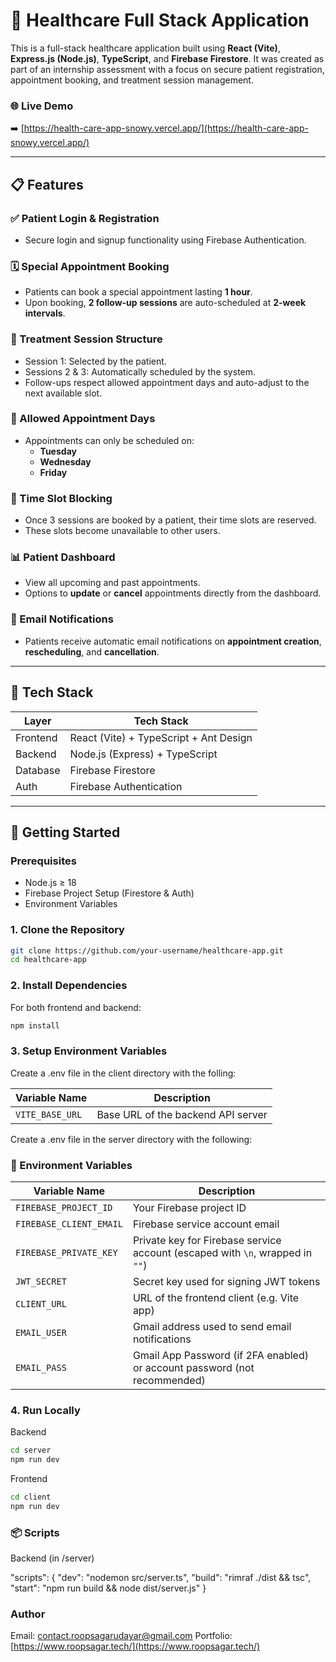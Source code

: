 # 🏥 Healthcare Full Stack Application

This is a full-stack healthcare application built using **React (Vite)**, **Express.js (Node.js)**, **TypeScript**, and **Firebase Firestore**. It was created as part of an internship assessment with a focus on secure patient registration, appointment booking, and treatment session management.

### 🌐 Live Demo
➡️ [https://health-care-app-snowy.vercel.app/](https://health-care-app-snowy.vercel.app/)

---

## 📋 Features

### ✅ Patient Login & Registration
- Secure login and signup functionality using Firebase Authentication.

### 🗓️ Special Appointment Booking
- Patients can book a special appointment lasting **1 hour**.
- Upon booking, **2 follow-up sessions** are auto-scheduled at **2-week intervals**.

### 🔁 Treatment Session Structure
- Session 1: Selected by the patient.
- Sessions 2 & 3: Automatically scheduled by the system.
- Follow-ups respect allowed appointment days and auto-adjust to the next available slot.

### 📅 Allowed Appointment Days
- Appointments can only be scheduled on:
  - **Tuesday**
  - **Wednesday**
  - **Friday**

### 🚫 Time Slot Blocking
- Once 3 sessions are booked by a patient, their time slots are reserved.
- These slots become unavailable to other users.

### 📊 Patient Dashboard
- View all upcoming and past appointments.
- Options to **update** or **cancel** appointments directly from the dashboard.

### 📧 Email Notifications
- Patients receive automatic email notifications on **appointment creation**, **rescheduling**, and **cancellation**.

---

## 🧰 Tech Stack

| Layer      | Tech Stack                         |
|------------|------------------------------------|
| Frontend   | React (Vite) + TypeScript + Ant Design |
| Backend    | Node.js (Express) + TypeScript     |
| Database   | Firebase Firestore                 |
| Auth       | Firebase Authentication            |

---

## 🚀 Getting Started

### Prerequisites
- Node.js ≥ 18
- Firebase Project Setup (Firestore & Auth)
- Environment Variables

### 1. Clone the Repository

```bash
git clone https://github.com/your-username/healthcare-app.git
cd healthcare-app
```

### 2. Install Dependencies

For both frontend and backend:
```bash
npm install
```

### 3. Setup Environment Variables

Create a .env file in the client directory with the folling: 


| Variable Name     | Description                           |
|-------------------|---------------------------------------|
| `VITE_BASE_URL`   | Base URL of the backend API server    |


Create a .env file in the server directory with the following:

### 🔐 Environment Variables

| Variable Name           | Description                                                                 |
|-------------------------|-----------------------------------------------------------------------------|
| `FIREBASE_PROJECT_ID`   | Your Firebase project ID                                                    |
| `FIREBASE_CLIENT_EMAIL` | Firebase service account email                                              |
| `FIREBASE_PRIVATE_KEY`  | Private key for Firebase service account (escaped with `\n`, wrapped in `""`) |
| `JWT_SECRET`            | Secret key used for signing JWT tokens                                     |
| `CLIENT_URL`            | URL of the frontend client (e.g. Vite app)                                 |
| `EMAIL_USER`            | Gmail address used to send email notifications                             |
| `EMAIL_PASS`            | Gmail App Password (if 2FA enabled) or account password (not recommended)  |



### 4. Run Locally

Backend
```bash
cd server
npm run dev
```

Frontend
```bash
cd client
npm run dev
```

### 📦 Scripts

Backend (in /server)

"scripts": {
  "dev": "nodemon src/server.ts",
  "build": "rimraf ./dist && tsc",
  "start": "npm run build && node dist/server.js"
}

### Author
Email: contact.roopsagarudayar@gmail.com
Portfolio: [https://www.roopsagar.tech/](https://www.roopsagar.tech/)




